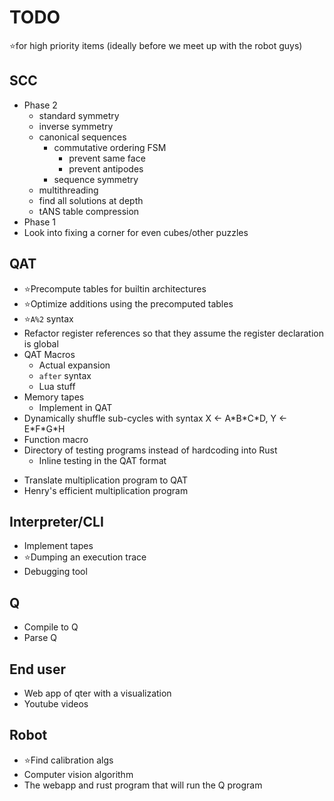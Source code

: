# TODO

⭐for high priority items (ideally before we meet up with the robot guys)

## SCC

- Phase 2
  - standard symmetry
  - inverse symmetry
  - canonical sequences
    - commutative ordering FSM
      - prevent same face
      - prevent antipodes
    - sequence symmetry
  - multithreading
  - find all solutions at depth
  - tANS table compression
- Phase 1
- Look into fixing a corner for even cubes/other puzzles

## QAT

- ⭐Precompute tables for builtin architectures
- ⭐Optimize additions using the precomputed tables
- ⭐`A%2` syntax
- Refactor register references so that they assume the register declaration is global
- QAT Macros
  - Actual expansion
  - `after` syntax
  - Lua stuff
- Memory tapes
  - Implement in QAT
- Dynamically shuffle sub-cycles with syntax X ← A\*B\*C\*D, Y ← E\*F\*G\*H
- Function macro
- Directory of testing programs instead of hardcoding into Rust
  - Inline testing in the QAT format
<!-- Aren't these two are the same thing -->
- Translate multiplication program to QAT
- Henry's efficient multiplication program

## Interpreter/CLI

- Implement tapes
- ⭐Dumping an execution trace
- Debugging tool

## Q

- Compile to Q
- Parse Q

## End user

- Web app of qter with a visualization
- Youtube videos

## Robot

- ⭐Find calibration algs
- Computer vision algorithm
- The webapp and rust program that will run the Q program

